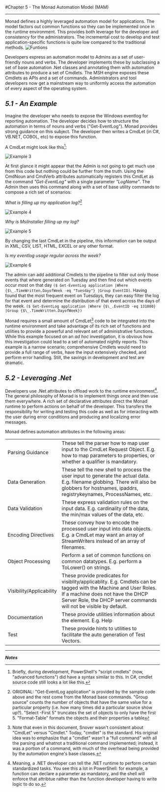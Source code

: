 #Chapter 5 - The Monad Automation Model (MAM)
___
Monad defines a highly leveraged automation model for applications.  The model factors out common functions so they can be implemented once in the runtime environment.  This provides both leverage for the developer and consistency for the administrators. The incremental cost to develop and test application-specific functions is quite low compared to the traditional methods.
![Funtions](images/funtions.png)

Developers express an automation model to Admins as a set of user-friendly nouns and verbs.  The developer implements these by subclassing a set of base automation .Net classes and annotating them with automation attributes to produce a set of Cmdlets.  The MSH engine exposes these Cmdlets as APIs and a set of commands.  Administrators and tool developers now get a mainstream way to uniformly access the automation of every aspect of the operating system.

## _5.1 - An Example_

Imagine the developer who needs to expose the Windows eventlog for reporting automation.  The developer decides how to structure the automation in terms of nouns and verbs ("Get-EventLog").  Monad provides strong guidance on this subject.  The developer then writes a CmdLet (in C#, VB.NET, COBOL, etc) to expose this function.

A CmdLet might look like this[^5-1]:

![Example 3](images/example-3.png)

At first glance it might appear that the Admin is not going to get much use from this code but nothing could be further from the truth.  Using the CmdNoun and CmdVerb attributes automatically registers this CmdLet as the command *"Get-EventLog"* with a single parameter *"LogName"*.  The Admin then uses this command along with a set of base utility commands to compose a rich set of scenarios:

_What is filling up my application log?_[^5-2]

![Example 4](images/example-4.png)

_Why is MsiInstaller filling up my log?_

![Example 5](images/example-5.png)

By changing the last CmdLet in the pipeline, this information can be output in XML, CSV, LIST, HTML, EXCEL or any other format.

_Is my eventlog usage regular across the week?_

![Example 6](images/example-6.png)

The admin can add additional Cmdlets to the pipeline to filter out only those events that where generated on Tuesday and then find out which events occur most on that day `($ Get-EventLog application |Where {$\_.TimeWritten.DayofWeek -eq "Tuesday"} |Group EventID)`.   Having found that the most frequent event on Tuesdays, they can easy filter the log for that event and determine the distribution of that event across the days of the week. `($ Get-EventLog application |Where {$\_.EventID -eq 131080} |Group {$\_.TimeWritten.DayofWeek})`

Monad requires a small amount of CmdLet[^5-3] code to be integrated into the runtime environment and take advantage of its rich set of functions and utilities to provide a powerful and relevant set of administrative functions.  While this example focused on an _ad hoc_ investigation, it is obvious how this investigation could lead to a set of automated nightly reports.  This example is a narrow scenario; comprehensive Cmdlets would need to provide a full range of verbs, have the input extensively checked, and perform error handling.  Still, the savings in development and test are dramatic.

## _5.2 - Leveraging .Net_

Developers use .Net attributes to offload work to the runtime environment[^5-4]. The general philosophy of Monad is to implement things once and then use them everywhere.  A rich set of declarative attributes direct the Monad runtime to perform actions on behalf of the developer.  This transfers the responsibility for writing and testing this code as well as for interacting with the user during error conditions and producing and localizing error messages.

Monad defines automation attributes in the following areas:

| | |
| --- | --- |
| Parsing Guidance | These tell the parser how to map user input to the CmdLet Request Object.  E.g. how to map parameters to properties, or whether a qualifier is mandatory. |
| Data Generation | These tell the new shell to process the user input to generate the actual data.  E.g. filename globbing. There will also be globbers for hostnames, ipaddrs, registrykeynames, ProcessNames, etc. |
| Data Validation | These express validation rules on the input data.  E.g. cardinality of the data, the min/max values of the data, etc. |
| Encoding Directives | These convey how to encode the processed user input into data objects.  E.g. a CmdLet may want an array of StreamWriters instead of an array of filenames. |
| Object Processing | Perform a set of common functions on common datatypes.  E.g. perform a ToLower() on strings. |
| Visibility/Applicability | These provide predicates for visiblity/applicablity.  E.g. Cmdlets can be tagged with the Machine and User Roles.  If a machine does not have the DHCP Server Role, the DHCP server commands will not be visible by default. |
| Documentation | These provide utilities information about the element.  E.g. Help |
| Test | These provide hints to utilities to facilitate the auto generation of Test Vectors. |

---

_**Notes**_

[^5-1]: Briefly, during development, PowerShell's "script cmdlets" (now, "advanced functions") did have a syntax similar to this. In C#, cmdlet source code still looks a lot like this.

[^5-2]: ORIGINAL: "Get-EventLog application" is provided by the sample code above and the rest come from the Monad base commands.  "Group source" counts the number of objects that have the same value for a particular property (i.e. how many times did a particular source show up?).  "Select -First 5" truncates the set of objects to only have the first 5.  "Format-Table" formats the objects and their properties a table

[^5-3]: Note that even in this document, Snover wasn't consistent about "CmdLet" versus "Cmdlet." Today, "cmdlet" is the standard. His original idea was to emphasize that a "cmdlet" wasn't a "full command" with all the parsing and whatnot a traditional command implemented; instead, it was a portion of a command, with much of the overhead being provided by the automation engine's base classes.

[^5-4]: Meaning, a .NET developer can tell the .NET runtime to perform certain standardized tasks. You see this a lot in PowerShell: for example, a function can declare a parameter as mandatory, and the shell will enforce that attribtue rather than the function developer having to write logic to do so.
